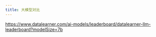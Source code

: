 ```yaml
---
title: 大模型对比
---
```

https://www.datalearner.com/ai-models/leaderboard/datalearner-llm-leaderboard?modelSize=7b

